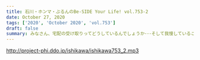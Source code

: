 ```yaml
---
title: 石川・ホンマ・ぶるんのBe-SIDE Your Life! vol.753-2
date: October 27, 2020
tags: ['2020', 'October 2020', 'vol.753']
draft: false
summary: みなさん、宅配の受け取りってどうしているんでしょうか･･･そして我慢していること教えてください！！
---
```


http://project-phi.ddo.jp/ishikawa/ishikawa753_2.mp3